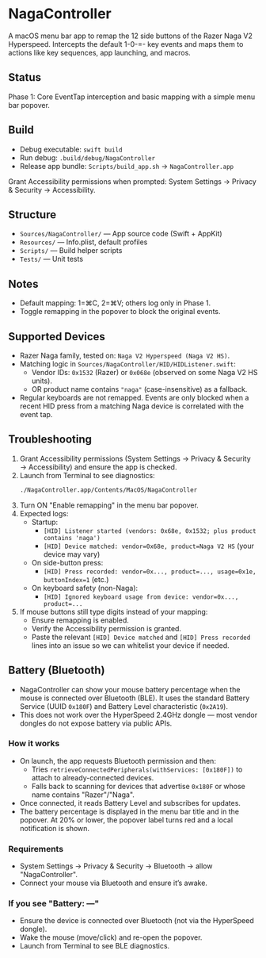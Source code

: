 # NagaController

A macOS menu bar app to remap the 12 side buttons of the Razer Naga V2 Hyperspeed. Intercepts the default 1-0-=- key events and maps them to actions like key sequences, app launching, and macros.

## Status
Phase 1: Core EventTap interception and basic mapping with a simple menu bar popover.

## Build
- Debug executable: `swift build`
- Run debug: `.build/debug/NagaController`
- Release app bundle: `Scripts/build_app.sh` → `NagaController.app`

Grant Accessibility permissions when prompted: System Settings → Privacy & Security → Accessibility.

## Structure
- `Sources/NagaController/` — App source code (Swift + AppKit)
- `Resources/` — Info.plist, default profiles
- `Scripts/` — Build helper scripts
- `Tests/` — Unit tests

## Notes
- Default mapping: 1=⌘C, 2=⌘V; others log only in Phase 1.
- Toggle remapping in the popover to block the original events.

## Supported Devices
- Razer Naga family, tested on: `Naga V2 Hyperspeed (Naga V2 HS)`.
- Matching logic in `Sources/NagaController/HID/HIDListener.swift`:
  - Vendor IDs: `0x1532` (Razer) or `0x068e` (observed on some Naga V2 HS units).
  - OR product name contains `"naga"` (case-insensitive) as a fallback.
- Regular keyboards are not remapped. Events are only blocked when a recent HID press from a matching Naga device is correlated with the event tap.

## Troubleshooting
1. Grant Accessibility permissions (System Settings → Privacy & Security → Accessibility) and ensure the app is checked.
2. Launch from Terminal to see diagnostics:
   ```bash
   ./NagaController.app/Contents/MacOS/NagaController
   ```
3. Turn ON "Enable remapping" in the menu bar popover.
4. Expected logs:
   - Startup:
     - `[HID] Listener started (vendors: 0x68e, 0x1532; plus product contains 'naga')`
     - `[HID] Device matched: vendor=0x68e, product=Naga V2 HS` (your device may vary)
   - On side-button press:
     - `[HID] Press recorded: vendor=0x..., product=..., usage=0x1e, buttonIndex=1` (etc.)
   - On keyboard safety (non-Naga):
     - `[HID] Ignored keyboard usage from device: vendor=0x..., product=...`
5. If mouse buttons still type digits instead of your mapping:
   - Ensure remapping is enabled.
   - Verify the Accessibility permission is granted.
   - Paste the relevant `[HID] Device matched` and `[HID] Press recorded` lines into an issue so we can whitelist your device if needed.

## Battery (Bluetooth)
- NagaController can show your mouse battery percentage when the mouse is connected over Bluetooth (BLE). It uses the standard Battery Service (UUID `0x180F`) and Battery Level characteristic (`0x2A19`).
- This does not work over the HyperSpeed 2.4GHz dongle — most vendor dongles do not expose battery via public APIs.

### How it works
- On launch, the app requests Bluetooth permission and then:
  - Tries `retrieveConnectedPeripherals(withServices: [0x180F])` to attach to already-connected devices.
  - Falls back to scanning for devices that advertise `0x180F` or whose name contains "Razer"/"Naga".
- Once connected, it reads Battery Level and subscribes for updates.
- The battery percentage is displayed in the menu bar title and in the popover. At 20% or lower, the popover label turns red and a local notification is shown.

### Requirements
- System Settings → Privacy & Security → Bluetooth → allow "NagaController".
- Connect your mouse via Bluetooth and ensure it’s awake.

### If you see "Battery: —"
- Ensure the device is connected over Bluetooth (not via the HyperSpeed dongle).
- Wake the mouse (move/click) and re-open the popover.
- Launch from Terminal to see BLE diagnostics.
